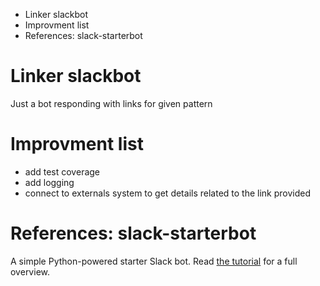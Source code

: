 <!-- MarkdownTOC -->

- Linker slackbot
- Improvment list
- References: slack-starterbot

<!-- /MarkdownTOC -->
# Linker slackbot 
Just a bot responding with links for given pattern

# Improvment list
- add test coverage
- add logging
- connect to externals system to get details related to the link provided



# References: slack-starterbot
A simple Python-powered starter Slack bot. Read 
[the tutorial](https://www.fullstackpython.com/blog/build-first-slack-bot-python.html) 
for a full overview.
